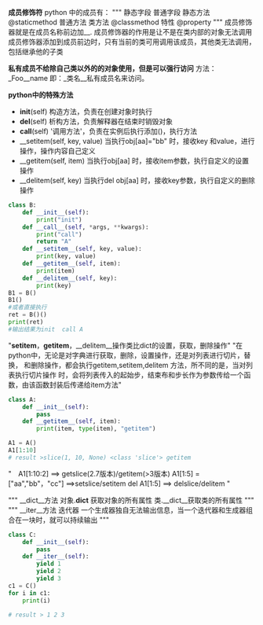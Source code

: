 **成员修饰符**
python 中的成员有：
"""
静态字段
普通字段
静态方法 @staticmethod
普通方法
类方法   @classmethod
特性     @property
"""
成员修饰器就是在成员名称前边加__.
成员修饰器的作用是让不是在类内部的对象无法调用
成员修饰器添加到成员前边时，只有当前的类可用调用该成员，其他类无法调用，
包括继承他的子类

**私有成员不给除自己类以外的的对象使用，但是可以强行访问**
方法：
_Foo__name 即：_类名__私有成员名来访问。

**python中的特殊方法**

- __init__(self) 构造方法，负责在创建对象时执行
- __del__(self)  析构方法，负责解释器在结束时销毁对象
- __call__(self) '调用方法'，负责在实例后执行添加()，执行方法
- __setitem(self, key, value)  当执行obj[aa]="bb" 时，接收key 和value，进行操作，操作内容自己定义
- __getitem(self, item)  当执行obj[aa] 时，接收item参数，执行自定义的设置操作
- __delitem(self, key)  当执行del obj[aa] 时，接收key参数，执行自定义的删除操作
```python
class B:
    def __init__(self):
        print("init")
    def __call__(self, *args, **kwargs):
        print("call")
        return "A"
    def __setitem__(self, key, value):
        print(key, value)
    def __getitem__(self, item):
        print(item)
    def __delitem__(self, key):
        print(key)
B1 = B()
B1()
#或者直接执行
ret = B()()  
print(ret)
#输出结果为init  call A
```

  "__setitem__，__getitem__，__delitem__操作类比dict的设置，获取，删除操作"
  "在python中，无论是对字典进行获取，删除，设置操作，还是对列表进行切片，替换，
  和删除操作，都会执行getitem,setitem,delitem 方法，所不同的是，当对列表执行切片操作
  时，会将列表传入的起始步，结束布和步长作为参数传给一个函数，由该函数封装后传递给item方法"
  
  
```python
class A:
    def __init__(self):
        pass
    def __getitem__(self, item):
        print(item, type(item), "getitem")

A1 = A()
A1[1:10]
# result >slice(1, 10, None) <class 'slice'> getitem
```
"　A1[1:10:2]   ==> getslice(2.7版本)/getitem(>3版本)
   A1[1:5] = ["aa","bb"，"cc"] ==>setslice/setitem
   del A1[1:5]   ==> delslice/delitem
   "
   
"""
__dict__方法
对象.__dict__ 获取对象的所有属性
类.__dict__获取类的所有属性
"""
"""
__iter__方法 迭代器
一个生成器独自无法输出信息，当一个迭代器和生成器组合在一块时，就可以持续输出
"""

```python
class C:
    def __init__(self):
        pass
    def __iter__(self):
        yield 1
        yield 2
        yield 3
c1 = C()
for i in c1:
    print(i)
    
# result > 1 2 3
```